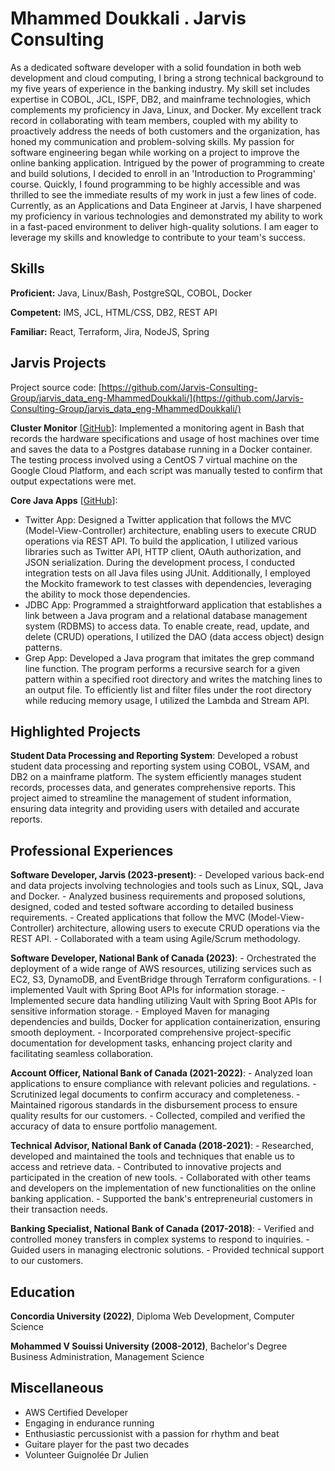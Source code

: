 # Mhammed Doukkali . Jarvis Consulting

As a dedicated software developer with a solid foundation in both web development and cloud computing, I bring a strong technical background to my five years of experience in the banking industry. My skill set includes expertise in COBOL, JCL, ISPF, DB2, and mainframe technologies, which complements my proficiency in Java, Linux, and Docker. My excellent track record in collaborating with team members, coupled with my ability to proactively address the needs of both customers and the organization, has honed my communication and problem-solving skills. My passion for software engineering began while working on a project to improve the online banking application. Intrigued by the power of programming to create and build solutions, I decided to enroll in an 'Introduction to Programming' course. Quickly, I found programming to be highly accessible and was thrilled to see the immediate results of my work in just a few lines of code. Currently, as an Applications and Data Engineer at Jarvis, I have sharpened my proficiency in various technologies and demonstrated my ability to work in a fast-paced environment to deliver high-quality solutions. I am eager to leverage my skills and knowledge to contribute to your team's success.

## Skills

**Proficient:** Java, Linux/Bash, PostgreSQL, COBOL, Docker

**Competent:** IMS, JCL, HTML/CSS, DB2, REST API

**Familiar:** React, Terraform, Jira, NodeJS, Spring

## Jarvis Projects

Project source code: [https://github.com/Jarvis-Consulting-Group/jarvis_data_eng-MhammedDoukkali/](https://github.com/Jarvis-Consulting-Group/jarvis_data_eng-MhammedDoukkali/)


**Cluster Monitor** [[GitHub](https://github.com/Jarvis-Consulting-Group/jarvis_data_eng-MhammedDoukkali//tree/masterhttps://github.com/Jarvis-Consulting-Group/jarvis_data_eng-MhammedDoukkali/linux_sql)]: Implemented a monitoring agent in Bash that records the hardware specifications and usage of host machines over time and saves the data to a Postgres database running in a Docker container. The testing process involved using a CentOS 7 virtual machine on the Google Cloud Platform, and each script was manually tested to confirm that output expectations were met.

**Core Java Apps** [[GitHub](https://github.com/Jarvis-Consulting-Group/jarvis_data_eng-MhammedDoukkali//tree/masterhttps://github.com/Jarvis-Consulting-Group/jarvis_data_eng-MhammedDoukkali/tree/master/core_java)]:
      
  - Twitter App: Designed a Twitter application that follows the MVC (Model-View-Controller) architecture, enabling users to execute CRUD operations via REST API. To build the application, I utilized various libraries such as Twitter API, HTTP client, OAuth authorization, and JSON serialization. During the development process, I conducted integration tests on all Java files using JUnit. Additionally, I employed the Mockito framework to test classes with dependencies, leveraging the ability to mock those dependencies.
  - JDBC App: Programmed a straightforward application that establishes a link between a Java program and a relational database management system (RDBMS) to access data. To enable create, read, update, and delete (CRUD) operations, I utilized the DAO (data access object) design patterns.
  - Grep App: Developed a Java program that imitates the grep command line function. The program performs a recursive search for a given pattern within a specified root directory and writes the matching lines to an output file. To efficiently list and filter files under the root directory while reducing memory usage, I utilized the Lambda and Stream API.


## Highlighted Projects
**Student Data Processing and Reporting System**: Developed a robust student data processing and reporting system using COBOL, VSAM, and DB2 on a mainframe platform. The system efficiently manages student records, processes data, and generates comprehensive reports. This project aimed to streamline the management of student information, ensuring data integrity and providing users with detailed and accurate reports.


## Professional Experiences

**Software Developer, Jarvis (2023-present)**:  - Developed various back-end and data projects involving technologies and tools such as Linux, SQL, Java and Docker. - Analyzed business requirements and proposed solutions, designed, coded and tested software according to detailed business requirements. - Created applications that follow the MVC (Model-View-Controller) architecture, allowing users to execute CRUD operations via the REST API. - Collaborated with a team using Agile/Scrum methodology.

**Software Developer, National Bank of Canada (2023)**:  - Orchestrated the deployment of a wide range of AWS resources, utilizing services such as EC2, S3, DynamoDB, and EventBridge through Terraform configurations. - I implemented Vault with Spring Boot APIs for information storage. - Implemented secure data handling utilizing Vault with Spring Boot APIs for sensitive information storage. - Employed Maven for managing dependencies and builds, Docker for application containerization, ensuring smooth deployment. - Incorporated comprehensive project-specific documentation for development tasks, enhancing project clarity and facilitating seamless collaboration.

**Account Officer, National Bank of Canada (2021-2022)**:  - Analyzed loan applications to ensure compliance with relevant policies and regulations. - Scrutinized legal documents to confirm accuracy and completeness. - Maintained rigorous standards in the disbursement process to ensure quality results for our customers. - Collected, compiled and verified the accuracy of data to ensure portfolio management.

**Technical Advisor, National Bank of Canada (2018-2021)**:  - Researched, developed and maintained the tools and techniques that enable us to access and retrieve data. - Contributed to innovative projects and participated in the creation of new tools. - Collaborated with other teams and developers on the implementation of new functionalities on the online banking application. - Supported the bank's entrepreneurial customers in their transaction needs.

**Banking Specialist, National Bank of Canada (2017-2018)**:  - Verified and controlled money transfers in complex systems to respond to inquiries. - Guided users in managing electronic solutions. - Provided technical support to our customers.


## Education
**Concordia University (2022)**, Diploma Web Development, Computer Science

**Mohammed V Souissi University (2008-2012)**, Bachelor's Degree Business Administration, Management Science


## Miscellaneous
- AWS Certified Developer
- Engaging in endurance running
- Enthusiastic percussionist with a passion for rhythm and beat
- Guitare player for the past two decades
- Volunteer Guignolée Dr Julien